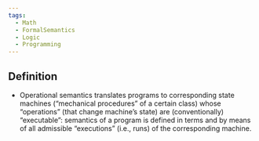 ```yaml
---
tags:
  - Math
  - FormalSemantics
  - Logic
  - Programming
---
```

## Definition
- Operational semantics translates programs to corresponding state machines (“mechanical procedures” of a certain class) whose “operations” (that change machine’s state) are (conventionally) “executable”: semantics of a program is defined in terms and by means of all admissible “executions” (i.e., runs) of the corresponding machine.